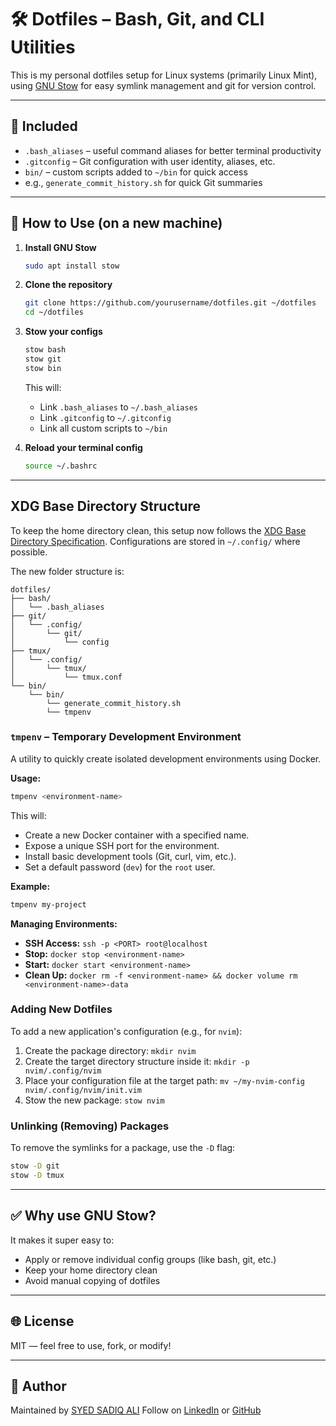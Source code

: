 
<!-- ````markdown -->
# 🛠️ Dotfiles – Bash, Git, and CLI Utilities

This is my personal dotfiles setup for Linux systems (primarily Linux Mint), using [GNU Stow](https://www.gnu.org/software/stow/) for easy symlink management and git for version control.

---

## 📁 Included

- `.bash_aliases` – useful command aliases for better terminal productivity
- `.gitconfig` – Git configuration with user identity, aliases, etc.
- `bin/` – custom scripts added to `~/bin` for quick access
- e.g., `generate_commit_history.sh` for quick Git summaries

---

## 🔧 How to Use (on a new machine)

1. **Install GNU Stow**
   ```bash
   sudo apt install stow
   ```

2. **Clone the repository**

   ```bash
   git clone https://github.com/yourusername/dotfiles.git ~/dotfiles
   cd ~/dotfiles
   ```

3. **Stow your configs**

   ```bash
   stow bash
   stow git
   stow bin
   ```

   This will:

   * Link `.bash_aliases` to `~/.bash_aliases`
   * Link `.gitconfig` to `~/.gitconfig`
   * Link all custom scripts to `~/bin`

4. **Reload your terminal config**

   ```bash
   source ~/.bashrc
   ```

---

## XDG Base Directory Structure

To keep the home directory clean, this setup now follows the [XDG Base Directory Specification](https://specifications.freedesktop.org/basedir-spec/basedir-spec-latest.html). Configurations are stored in `~/.config/` where possible.

The new folder structure is:

```
dotfiles/
├── bash/
│   └── .bash_aliases
├── git/
│   └── .config/
│       └── git/
│           └── config
├── tmux/
│   └── .config/
│       └── tmux/
│           └── tmux.conf
└── bin/
    └── bin/
        └── generate_commit_history.sh
        └── tmpenv
```

### `tmpenv` – Temporary Development Environment

A utility to quickly create isolated development environments using Docker.

**Usage:**

```bash
tmpenv <environment-name>
```

This will:
- Create a new Docker container with a specified name.
- Expose a unique SSH port for the environment.
- Install basic development tools (Git, curl, vim, etc.).
- Set a default password (`dev`) for the `root` user.

**Example:**

```bash
tmpenv my-project
```

**Managing Environments:**

- **SSH Access:** `ssh -p <PORT> root@localhost`
- **Stop:** `docker stop <environment-name>`
- **Start:** `docker start <environment-name>`
- **Clean Up:** `docker rm -f <environment-name> && docker volume rm <environment-name>-data`

### Adding New Dotfiles

To add a new application's configuration (e.g., for `nvim`):

1.  Create the package directory: `mkdir nvim`
2.  Create the target directory structure inside it: `mkdir -p nvim/.config/nvim`
3.  Place your configuration file at the target path: `mv ~/my-nvim-config nvim/.config/nvim/init.vim`
4.  Stow the new package: `stow nvim`

### Unlinking (Removing) Packages

To remove the symlinks for a package, use the `-D` flag:

```bash
stow -D git
stow -D tmux
```

---

## ✅ Why use GNU Stow?

It makes it super easy to:

* Apply or remove individual config groups (like bash, git, etc.)
* Keep your home directory clean
* Avoid manual copying of dotfiles

---

## 🌐 License

MIT — feel free to use, fork, or modify!

---

## 🔗 Author

Maintained by [SYED SADIQ ALI](https://linkedin.com/in/sadiqonlink)
Follow on [LinkedIn](https://linkedin.com/in/sadiqonlink) or [GitHub](https://github.com/SadiqOnGithub)

